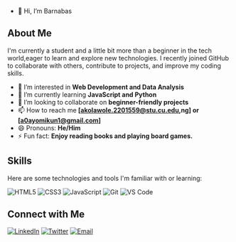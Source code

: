 - 👋 Hi, I’m Barnabas
## About Me

I'm currently a student and a little bit more than a beginner in the tech world,eager to learn and explore new technologies. 
I recently joined GitHub to collaborate with others, contribute to projects, and improve my coding skills.
- 👀 I’m interested in **Web Development and Data Analysis**
- 🌱 I’m currently learning **JavaScript and Python**
- 💞️ I’m looking to collaborate on **beginner-friendly projects**
- 📫 How to reach me **[akolawole.2201559@stu.cu.edu,ng] or [a0ayomikun1@gmail.com]**
- 😄 Pronouns: **He/Him**
- ⚡ Fun fact: **Enjoy reading books and playing board games.**

## Skills

Here are some technologies and tools I'm familiar with or learning:

![HTML5](https://img.shields.io/badge/-HTML5-E34F26?style=flat&logo=html5&logoColor=white)
![CSS3](https://img.shields.io/badge/-CSS3-1572B6?style=flat&logo=css3&logoColor=white)
![JavaScript](https://img.shields.io/badge/-JavaScript-F7DF1E?style=flat&logo=javascript&logoColor=black)
![Git](https://img.shields.io/badge/-Git-F05032?style=flat&logo=git&logoColor=white)
![VS Code](https://img.shields.io/badge/-VS%20Code-007ACC?style=flat&logo=visual-studio-code&logoColor=white)

## Connect with Me

[![LinkedIn](https://img.shields.io/badge/-LinkedIn-0077B5?style=flat&logo=linkedin&logoColor=white)](https://www.linkedin.com/in/alex/)
[![Twitter](https://img.shields.io/badge/-Twitter-1DA1F2?style=flat&logo=twitter&logoColor=white)](https://twitter.com/alex/)
[![Email](https://img.shields.io/badge/-Email-D14836?style=flat&logo=gmail&logoColor=white)](akolawole.2201559@stu.cu.edu.ng)
<!---
Dayomikun1/Dayomikun1 is a ✨ special ✨ repository because its `README.md` (this file) appears on your GitHub profile.
You can click the Preview link to take a look at your changes.
--->
